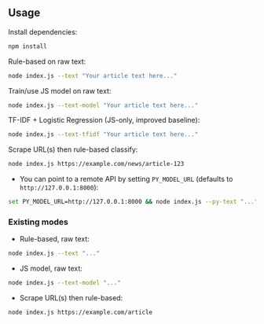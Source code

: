 
## Usage

Install dependencies:
```bash
npm install
```

Rule-based on raw text:
```bash
node index.js --text "Your article text here..."
```

Train/use JS model on raw text:
```bash
node index.js --text-model "Your article text here..."
```

TF-IDF + Logistic Regression (JS-only, improved baseline):
```bash
node index.js --text-tfidf "Your article text here..."
```

Scrape URL(s) then rule-based classify:
```bash
node index.js https://example.com/news/article-123
```
- You can point to a remote API by setting `PY_MODEL_URL` (defaults to `http://127.0.0.1:8000`):
```bash
set PY_MODEL_URL=http://127.0.0.1:8000 && node index.js --py-text "..."
```

### Existing modes
- Rule-based, raw text:
```bash
node index.js --text "..."
```
- JS model, raw text:
```bash
node index.js --text-model "..."
```
- Scrape URL(s) then rule-based:
```bash
node index.js https://example.com/article
```
